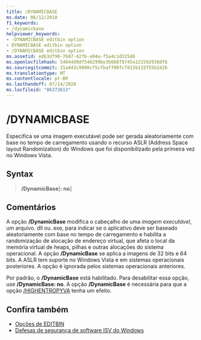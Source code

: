 ```yaml
---
title: /DYNAMICBASE
ms.date: 06/12/2018
f1_keywords:
- /dynamicbase
helpviewer_keywords:
- -DYNAMICBASE editbin option
- DYNAMICBASE editbin option
- /DYNAMICBASE editbin option
ms.assetid: edb3df90-7b07-42fb-a94a-f5a4c1d325d6
ms.openlocfilehash: 54644d9df546299be3b688f9745a121592938df6
ms.sourcegitcommit: 31a443c9998cf5cfbaff00fcf815b133f55b2426
ms.translationtype: MT
ms.contentlocale: pt-BR
ms.lasthandoff: 07/14/2020
ms.locfileid: "86373613"
---
```

# <a name="dynamicbase"></a>/DYNAMICBASE

Especifica se uma imagem executável pode ser gerada aleatoriamente com base no tempo de carregamento usando o recurso ASLR (Address Space layout Randomization) do Windows que foi disponibilizado pela primeira vez no Windows Vista.

## <a name="syntax"></a>Syntax

> **/DynamicBase**[**: no**]

## <a name="remarks"></a>Comentários

A opção **/DynamicBase** modifica o cabeçalho de uma *imagem executável*, um arquivo. dll ou. exe, para indicar se o aplicativo deve ser baseado aleatoriamente com base no tempo de carregamento e habilita a randomização de alocação de endereço virtual, que afeta o local da memória virtual de heaps, pilhas e outras alocações do sistema operacional. A opção **/DynamicBase** se aplica a imagens de 32 bits e 64 bits. A ASLR tem suporte no Windows Vista e em sistemas operacionais posteriores. A opção é ignorada pelos sistemas operacionais anteriores.

Por padrão, o **/DynamicBase** está habilitado. Para desabilitar essa opção, use **/DynamicBase: no**. A opção **/DynamicBase** é necessária para que a opção [/HIGHENTROPYVA](highentropyva-support-64-bit-aslr.md) tenha um efeito.

## <a name="see-also"></a>Confira também

- [Opções de EDITBIN](editbin-options.md)
- [Defesas de segurança de software ISV do Windows](https://docs.microsoft.com/previous-versions/bb430720(v=msdn.10))
